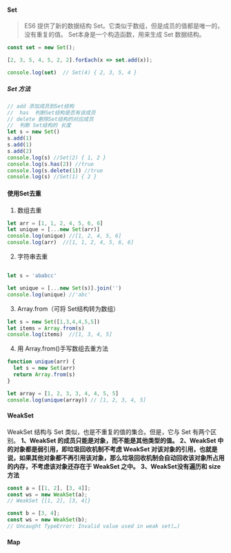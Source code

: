 #### Set
> ES6 提供了新的数据结构 Set。它类似于数组，但是成员的值都是唯一的，没有重复的值。
Set本身是一个构造函数，用来生成 Set 数据结构。

```js
const set = new Set();

[2, 3, 5, 4, 5, 2, 2].forEach(x => set.add(x));

console.log(set)  // Set(4) { 2, 3, 5, 4 }
```
##### Set 方法
```js
// add 添加成员到Set结构
//  has  判断Set结构是否有该成员
// delete 删除Set结构的对应成员
//  判断 Set结构的 长度
let s = new Set()
s.add(1)
s.add(1)
s.add(2)
console.log(s) //Set(2) { 1, 2 }
console.log(s.has(2)) //true
console.log(s.delete(1)) //true
console.log(s) //Set(1) { 2 }
```

#### 使用Set去重

1. 数组去重
```js
let arr = [1, 1, 2, 4, 5, 6, 6]
let unique = [...new Set(arr)]
console.log(unique) //[1, 2, 4, 5, 6]
console.log(arr)  //[1, 1, 2, 4, 5, 6, 6]
```

2. 字符串去重

```js

let s = 'ababcc'

let unique = [...new Set(s)].join('')
console.log(unique) //'abc'
```
3. Array.from（可将 Set结构转为数组）
```js
let s = new Set([1,3,4,4,5,5])
let items = Array.from(s)
console.log(items)  //[1, 3, 4, 5]
```

4. 用 Array.from()手写数组去重方法

```js
function unique(arr) {
  let s = new Set(arr)
  return Array.from(s)
}

let array = [1, 2, 3, 3, 4, 4, 5, 5]
console.log(unique(array)) // [1, 2, 3, 4, 5]
```

#### WeakSet
WeakSet 结构与 Set 类似，也是不重复的值的集合。但是，它与 Set 有两个区别。
**1、WeakSet 的成员只能是对象，而不能是其他类型的值。**
**2、WeakSet 中的对象都是弱引用，即垃圾回收机制不考虑 WeakSet 对该对象的引用，也就是说，如果其他对象都不再引用该对象，那么垃圾回收机制会自动回收该对象所占用的内存，不考虑该对象还存在于 WeakSet 之中。**
**3、WeakSet没有遍历和 size方法**
```js
const a = [[1, 2], [3, 4]];
const ws = new WeakSet(a);
// WeakSet {[1, 2], [3, 4]}

const b = [3, 4];
const ws = new WeakSet(b);
// Uncaught TypeError: Invalid value used in weak set(…)


```
#### Map

